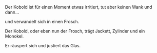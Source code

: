 Der Kobold ist für einen Moment etwas irritiert, tut aber keinen Wank und dann...

und verwandelt sich in einen Frosch. 

Der Kobold, oder eben nun der Frosch, trägt Jackett, Zylinder und ein Monokel.

Er räuspert sich und justiert das Glas.
